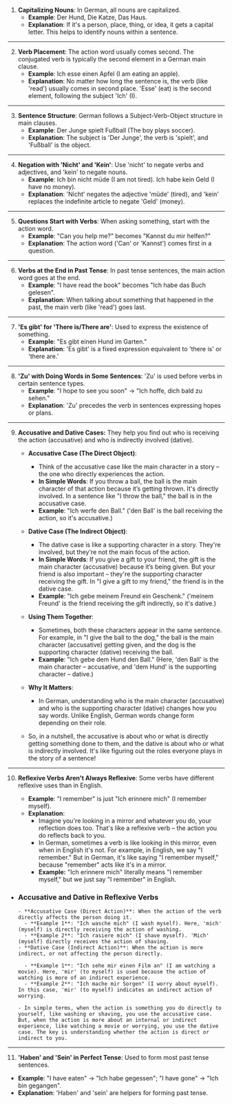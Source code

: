 1. **Capitalizing Nouns**: In German, all nouns are capitalized.
   - **Example**: Der Hund, Die Katze, Das Haus.
   - **Explanation**: If it's a person, place, thing, or idea, it gets a capital letter. This helps to identify nouns within a sentence.

---

2. **Verb Placement**: The action word usually comes second. The conjugated verb is typically the second element in a German main clause.
   - **Example**: Ich esse einen Apfel (I am eating an apple).
   - **Explanation**: No matter how long the sentence is, the verb (like 'read') usually comes in second place. 'Esse' (eat) is the second element, following the subject 'Ich' (I).

---

3. **Sentence Structure**: German follows a Subject-Verb-Object structure in main clauses.
   - **Example**: Der Junge spielt Fußball (The boy plays soccer).
   - **Explanation**: The subject is 'Der Junge', the verb is 'spielt', and 'Fußball' is the object.

---

4. **Negation with 'Nicht' and 'Kein'**: Use 'nicht' to negate verbs and adjectives, and 'kein' to negate nouns.
   - **Example**: Ich bin nicht müde (I am not tired). Ich habe kein Geld (I have no money).
   - **Explanation**: 'Nicht' negates the adjective 'müde' (tired), and 'kein' replaces the indefinite article to negate 'Geld' (money).

---

5. **Questions Start with Verbs**: When asking something, start with the action word.
   - **Example**: "Can you help me?" becomes "Kannst du mir helfen?"
   - **Explanation**: The action word ('Can' or 'Kannst') comes first in a question.

---

6. **Verbs at the End in Past Tense**: In past tense sentences, the main action word goes at the end.
   - **Example**: "I have read the book" becomes "Ich habe das Buch gelesen".
   - **Explanation**: When talking about something that happened in the past, the main verb (like 'read') goes last.

---

7. **'Es gibt' for 'There is/There are'**: Used to express the existence of something.
   - **Example**: "Es gibt einen Hund im Garten."
   - **Explanation**: 'Es gibt' is a fixed expression equivalent to 'there is' or 'there are.'

---

8. **'Zu' with Doing Words in Some Sentences**: 'Zu' is used before verbs in certain sentence types.
   - **Example**: "I hope to see you soon" → "Ich hoffe, dich bald zu sehen."
   - **Explanation**: 'Zu' precedes the verb in sentences expressing hopes or plans.

---

9. **Accusative and Dative Cases:** They help you find out who is receiving the action (accusative) and who is indirectly involved (dative).

   - **Accusative Case (The Direct Object)**:

     - Think of the accusative case like the main character in a story – the one who directly experiences the action.
     - **In Simple Words**: If you throw a ball, the ball is the main character of that action because it’s getting thrown. It's directly involved. In a sentence like "I throw the ball," the ball is in the accusative case.
     - **Example**: "Ich werfe den Ball." ('den Ball' is the ball receiving the action, so it's accusative.)

   - **Dative Case (The Indirect Object)**:

     - The dative case is like a supporting character in a story. They're involved, but they're not the main focus of the action.
     - **In Simple Words**: If you give a gift to your friend, the gift is the main character (accusative) because it’s being given. But your friend is also important – they're the supporting character receiving the gift. In "I give a gift to my friend," the friend is in the dative case.
     - **Example**: "Ich gebe meinem Freund ein Geschenk." ('meinem Freund' is the friend receiving the gift indirectly, so it's dative.)

   - **Using Them Together**:

     - Sometimes, both these characters appear in the same sentence. For example, in "I give the ball to the dog," the ball is the main character (accusative) getting given, and the dog is the supporting character (dative) receiving the ball.
     - **Example**: "Ich gebe dem Hund den Ball." (Here, 'den Ball' is the main character – accusative, and 'dem Hund' is the supporting character – dative.)

   - **Why It Matters**:

     - In German, understanding who is the main character (accusative) and who is the supporting character (dative) changes how you say words. Unlike English, German words change form depending on their role.

   - So, in a nutshell, the accusative is about who or what is directly getting something done to them, and the dative is about who or what is indirectly involved. It's like figuring out the roles everyone plays in the story of a sentence!

---

10. **Reflexive Verbs Aren't Always Reflexive**: Some verbs have different reflexive uses than in English.

    - **Example**: "I remember" is just "Ich erinnere mich" (I remember myself).
    - **Explanation**:
      - Imagine you're looking in a mirror and whatever you do, your reflection does too. That's like a reflexive verb – the action you do reflects back to you.
      - In German, sometimes a verb is like looking in this mirror, even when in English it's not. For example, in English, we say "I remember." But in German, it's like saying "I remember myself," because "remember" acts like it's in a mirror.
      - **Example:** "Ich erinnere mich" literally means "I remember myself," but we just say "I remember" in English.

- ### Accusative and Dative in Reflexive Verbs

      - **Accusative Case (Direct Action)**: When the action of the verb directly affects the person doing it.
        - **Example 1**: "Ich wasche mich" (I wash myself). Here, 'mich' (myself) is directly receiving the action of washing.
        - **Example 2**: "Ich rasiere mich" (I shave myself). 'Mich' (myself) directly receives the action of shaving.
      - **Dative Case (Indirect Action)**: When the action is more indirect, or not affecting the person directly.

        - **Example 1**: "Ich sehe mir einen Film an" (I am watching a movie). Here, 'mir' (to myself) is used because the action of watching is more of an indirect experience.
        - **Example 2**: "Ich mache mir Sorgen" (I worry about myself). In this case, 'mir' (to myself) indicates an indirect action of worrying.

      - In simple terms, when the action is something you do directly to yourself, like washing or shaving, you use the accusative case. But, when the action is more about an internal or indirect experience, like watching a movie or worrying, you use the dative case. The key is understanding whether the action is direct or indirect to you.

---

11. **'Haben' and 'Sein' in Perfect Tense**: Used to form most past tense sentences.

- **Example**: "I have eaten" → "Ich habe gegessen"; "I have gone" → "Ich bin gegangen".
- **Explanation**: 'Haben' and 'sein' are helpers for forming past tense.
